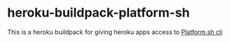 # heroku-buildpack-platform-sh

This is a heroku buildpack for giving heroku apps access to [Platform.sh cli](https://docs.platform.sh/development/cli.html)
